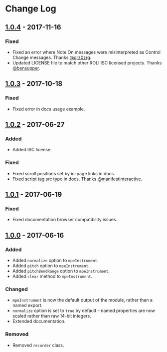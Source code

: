 # Change Log

## [1.0.4] - 2017-11-16
### Fixed
- Fixed an error where Note On messages were misinterpreted as Control Change
messages. Thanks [@grz0zrg].
- Updated LICENSE file to match other ROLI ISC licensed projects. Thanks
[@bensupper].

## [1.0.3] - 2017-10-18
### Fixed
- Fixed error in docs usage example.

## [1.0.2] - 2017-06-27
### Added
- Added ISC license.

### Fixed
- Fixed scroll positions set by in-page links in docs.
- Fixed script tag src typo in docs. Thanks [@manifestinteractive].

## [1.0.1] - 2017-06-19
### Fixed
- Fixed documentation browser compatibility issues.

## [1.0.0] - 2017-06-16
### Added
- Added `normalize` option to `mpeInstrument`.
- Added `pitch` option to `mpeInstrument`.
- Added `pitchBendRange` option to `mpeInstrument`.
- Added `clear` method to `mpeInstrument`.

### Changed
- `mpeInstrument` is now the default output of the module, rather than a named
export.
- `normalize` option is set to `true` by default – named properties are now
scaled rather than raw 14-bit integers.
- Extended documentation.

### Removed
- Removed `recorder` class.

[@grz0zrg]: https://github.com/grz0zrg
[@manifestinteractive]: https://github.com/manifestinteractive
[@bensupper]: https://github.com/bensupper

[1.0.4]: https://github.com/WeAreRoli/mpejs/compare/v1.0.3...v1.0.4
[1.0.3]: https://github.com/WeAreRoli/mpejs/compare/v1.0.2...v1.0.3
[1.0.2]: https://github.com/WeAreRoli/mpejs/compare/v1.0.1...v1.0.2
[1.0.1]: https://github.com/WeAreRoli/mpejs/compare/v1.0.0...v1.0.1
[1.0.0]: https://github.com/WeAreRoli/mpejs/compare/v0.1.8...v1.0.0
